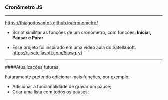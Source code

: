 ### Cronômetro JS
----
https://thiagodosantos.github.io/cronometro/

- Script similitar as funções de um cronômetro, com funções:
**Iniciar, Pausar e Parar**

- Esse projeto foi inspirado em uma vídeo aula do SatellaSoft.
https://s.satellasoft.com/5iowg-yt


----
####Atualizações futuras

Futuramente pretendo adicionar mais funções, por exemplo: 
- Adicionar a funcionalidade de gravar um pause;
- Criar uma lista com todos os pauses;